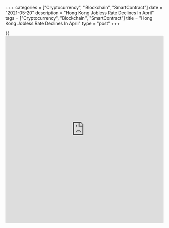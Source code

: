 +++
categories = ["Cryptocurrency", "Blockchain", "SmartContract"]
date = "2021-05-20"
description = "Hong Kong Jobless Rate Declines In April"
tags = ["Cryptocurrency", "Blockchain", "SmartContract"]
title = "Hong Kong Jobless Rate Declines In April"
type = "post"
+++

{{<iframe id="large-banner" src="https://www.bounty.group/#slide=8.0" width="100%" height="600" scrolling="no" style="border: 0px solid rgb(216, 221, 230); border-radius: 3px;">}}

Hong Kong's unemployment rate decreased in April, the labor force
statistics from the Census and Statistics Department showed on Thursday.

The unemployment rate fell to a seasonally adjusted 6.4 percent in three
months to April from 6.8 percent in three months to March.

The underemployment rate decreased to 3.3 percent from 3.8 percent in
the preceding period.

The number of unemployed persons decreased by around 12,300 to 247,500
in February to April. Over the same period, the number of underemployed
persons also declined by around 21,800 to 126,600.

Total employment increased about 7,900 to 3.622 million in three months
to April.

"The labor market saw some improvement lately as the local epidemic
receded," the Secretary for Labor and Welfare, Dr Law Chi-kwong, said.

"Considering that the [business][1] receipts of many labor-intensive
sectors are still far below the pre-recession levels, the labor market
will take time to attain a more visible recovery," Law said.

For comments and feedback [contact](https://www.playgroundfx.com/contact/): editorial@rtt[news](https://www.letsplayfx.com/blog/forex-news-website/).com

[Economic News][2]

 **What parts of the world are seeing the best (and worst) economic
performances lately? Click[here][3] to check out our [Econ Scorecard][3]
and find out! See up-to-the-moment [ranking](https://www.playgroundfx.com/blog/crypto-exchange-ranking/)s for the best and worst
performers in [GDP][4], [unemployment rate][5], [inflation][6] and much
more.**

   1. www.rtt[news](https://www.letsplayfx.com/blog/forex-news-website/).com/Content/Business.aspx
   2. www.rtt[news](https://www.letsplayfx.com/blog/forex-news-website/).com/Content/EconomicNews.aspx
   3. www.rtt[news](https://www.letsplayfx.com/blog/forex-news-website/).com/economic-scorecard/world-rank/PPI/highest-performance.aspx
   4. www.rtt[news](https://www.letsplayfx.com/blog/forex-news-website/).com/economic-scorecard/world-rank/GDP/highest-performance.aspx
   5. www.rtt[news](https://www.letsplayfx.com/blog/forex-news-website/).com/economic-scorecard/world-rank/unemployment-rate/lowest-performance.aspx
   6. www.rtt[news](https://www.letsplayfx.com/blog/forex-news-website/).com/economic-scorecard/world-rank/CPI/highest-performance.aspx
